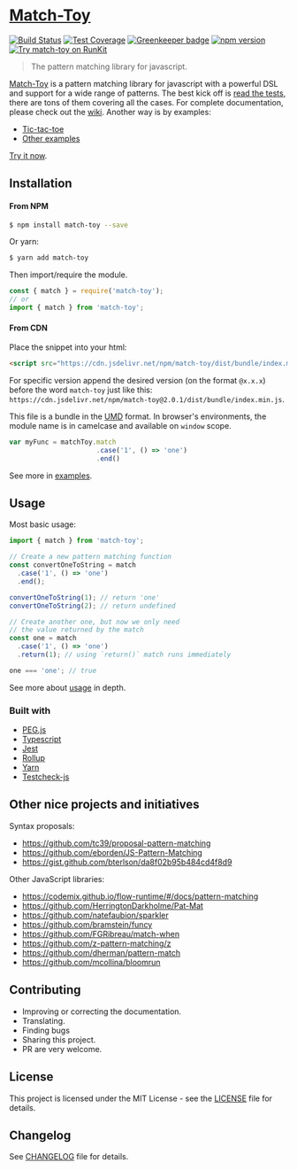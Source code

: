 # [Match-Toy](https://match-toy.github.io)

[![Build Status](https://travis-ci.org/match-toy/match-toy.svg?branch=master)](https://travis-ci.org/match-toy/match-toy)
[![Test Coverage](https://api.codeclimate.com/v1/badges/b4ef038eea888a8a8cfb/test_coverage)](https://codeclimate.com/github/match-toy/match-toy/test_coverage)
[![Greenkeeper badge](https://badges.greenkeeper.io/match-toy/match-toy.svg)](https://greenkeeper.io/)
[![npm version](https://badge.fury.io/js/match-toy.svg)](https://badge.fury.io/js/match-toy)
[![Try match-toy on RunKit](https://badge.runkitcdn.com/match-toy.svg)](https://npm.runkit.com/match-toy)
> The pattern matching library for javascript.

[Match-Toy](https://match-toy.github.io) is a pattern matching library for javascript with a powerful DSL and support for a wide range of patterns. The best kick off is [read the tests](./src), there are tons of them covering all the cases. For complete documentation, please check out the [wiki](https://github.com/match-toy/match-toy/wiki). Another way is by examples:
- [Tic-tac-toe](https://match-toy.github.io/tic-tac-toe)
- [Other examples](./examples)

[Try it now](https://npm.runkit.com/match-toy).


## Installation
#### From NPM
```sh
$ npm install match-toy --save
```
Or yarn:
```sh
$ yarn add match-toy
```
Then import/require the module.
```javascript
const { match } = require('match-toy');
// or
import { match } from 'match-toy';
```

#### From CDN
Place the snippet into your html:
```html
<script src="https://cdn.jsdelivr.net/npm/match-toy/dist/bundle/index.min.js"></script>
```
For specific version append the desired version (on the format `@x.x.x`) before the word `match-toy` just like this:   `https://cdn.jsdelivr.net/npm/match-toy@2.0.1/dist/bundle/index.min.js`.

This file is a bundle in the [UMD](https://github.com/umdjs/umd) format. In browser's environments, the module name is in camelcase and available on `window` scope.
```javascript
var myFunc = matchToy.match
                      .case('1', () => 'one')
                      .end()
```

See more in [examples](./examples).

## Usage
Most basic usage:
```javascript
import { match } from 'match-toy';

// Create a new pattern matching function
const convertOneToString = match
  .case('1', () => 'one')
  .end();

convertOneToString(1); // return 'one'
convertOneToString(2); // return undefined

// Create another one, but now we only need
// the value returned by the match
const one = match
  .case('1', () => 'one')
  .return(1); // using `return()` match runs immediately

one === 'one'; // true
```
See more about [usage](https://github.com/match-toy/match-toy/wiki/Usage) in depth.

### Built with
- [PEG.js](https://pegjs.org/)
- [Typescript](https://www.typescriptlang.org/)
- [Jest](https://facebook.github.io/jest/)
- [Rollup](https://rollupjs.org/)
- [Yarn](https://yarnpkg.com/en/)
- [Testcheck-js](https://github.com/leebyron/testcheck-js)

## Other nice projects and initiatives
Syntax proposals:
- https://github.com/tc39/proposal-pattern-matching
- https://github.com/eborden/JS-Pattern-Matching
- https://gist.github.com/bterlson/da8f02b95b484cd4f8d9

Other JavaScript libraries:
- https://codemix.github.io/flow-runtime/#/docs/pattern-matching
- https://github.com/HerringtonDarkholme/Pat-Mat
- https://github.com/natefaubion/sparkler
- https://github.com/bramstein/funcy
- https://github.com/FGRibreau/match-when
- https://github.com/z-pattern-matching/z
- https://github.com/dherman/pattern-match
- https://github.com/mcollina/bloomrun


## Contributing
- Improving or correcting the documentation.
- Translating.
- Finding bugs
- Sharing this project.
- PR are very welcome.

## License
This project is licensed under the MIT License - see the [LICENSE](LICENSE) file for details.

## Changelog
See [CHANGELOG](CHANGELOG.md) file for details.
